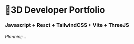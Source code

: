 # 🚀3D Developer Portfolio

### Javascript + React + TailwindCSS + Vite + ThreeJS
###### Planning...
